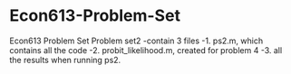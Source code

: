 # Econ613-Problem-Set
Econ613 Problem Set
Problem set2
  -contain 3 files 
  -1. ps2.m, which contains all the code
  -2. probit_likelihood.m, created for problem 4
  -3. all the results when running ps2.
